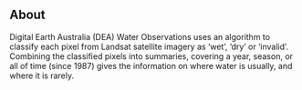 ## About

Digital Earth Australia (DEA) Water Observations uses an algorithm to classify each pixel from Landsat satellite imagery as ‘wet’, ‘dry’ or ‘invalid’. Combining the classified pixels into summaries, covering a year, season, or all of time (since 1987) gives the information on where water is usually, and where it is rarely.

